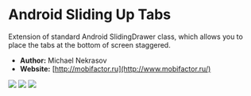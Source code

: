 Android Sliding Up Tabs
===========

Extension of standard Android SlidingDrawer class, which allows you to place the tabs at the bottom of screen staggered.

- **Author:** Michael Nekrasov
- **Website:** [http://mobifactor.ru](http://www.mobifactor.ru/)

<img src="https://github.com/miklen326/slidingtabs/blob/master/screen1.png?raw=true" />

<img src="https://github.com/miklen326/slidingtabs/blob/master/screen2.png?raw=true" />

<img src="https://github.com/miklen326/slidingtabs/blob/master/screen3.png?raw=true" />
